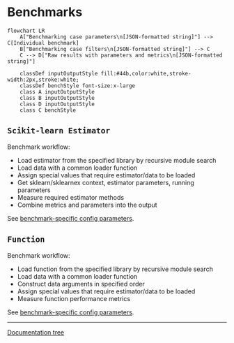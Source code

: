 # Benchmarks

```mermaid
flowchart LR
    A["Benchmarking case parameters\n[JSON-formatted string]"] --> C[Individual benchmark]
    B["Benchmarking case filters\n[JSON-formatted string]"] --> C
    C --> D["Raw results with parameters and metrics\n[JSON-formatted string]"]

    classDef inputOutputStyle fill:#44b,color:white,stroke-width:2px,stroke:white;
    classDef benchStyle font-size:x-large
    class A inputOutputStyle
    class B inputOutputStyle
    class D inputOutputStyle
    class C benchStyle
```

## `Scikit-learn Estimator`

Benchmark workflow:
 - Load estimator from the specified library by recursive module search
 - Load data with a common loader function
 - Assign special values that require estimator/data to be loaded
 - Get sklearn/sklearnex context, estimator parameters, running parameters
 - Measure required estimator methods
 - Combine metrics and parameters into the output

See [benchmark-specific config parameters](../../configs/BENCH-CONFIG-SPEC.md#benchmark-specific-parameters).

## `Function`

Benchmark workflow:
 - Load function from the specified library by recursive module search
 - Load data with a common loader function
 - Construct data arguments in specified order
 - Assign special values that require estimator/data to be loaded
 - Measure function performance metrics

See [benchmark-specific config parameters](../../configs/BENCH-CONFIG-SPEC.md#benchmark-specific-parameters).

---
[Documentation tree](../../README.md#-documentation-tree)
